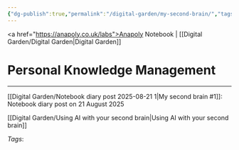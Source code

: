 ```yaml
---
{"dg-publish":true,"permalink":"/digital-garden/my-second-brain/","tags":["#digital-garden"],"created":"2025-08-21T12:35:32.441+01:00","updated":"2025-08-21T23:08:43.844+01:00"}
---
```


<a href="https://anapoly.co.uk/labs">Anapoly Notebook</a> | [[Digital Garden/Digital Garden\|Digital Garden]] 

# Personal Knowledge Management

---

[[Digital Garden/Notebook diary post 2025-08-21 1\|My second brain #1]]: Notebook diary post on 21 August 2025

[[Digital Garden/Using AI with your second brain\|Using AI with your second brain]]


*Tags*: 